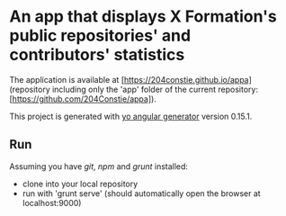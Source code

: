 # An app that displays X Formation's public repositories' and contributors' statistics

The application is available at [https://204constie.github.io/appa] (repository including only the 'app' folder of the current repository: [https://github.com/204Constie/appa]).

This project is generated with [yo angular generator](https://github.com/yeoman/generator-angular)
version 0.15.1.

## Run

Assuming you have *git*, *npm* and *grunt* installed:
* clone into your local repository
* run with 'grunt serve' (should automatically open the browser at localhost:9000)

